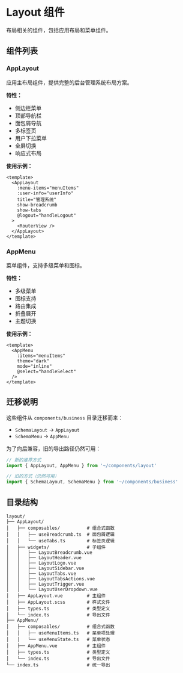# Layout 组件

布局相关的组件，包括应用布局和菜单组件。

## 组件列表

### AppLayout

应用主布局组件，提供完整的后台管理系统布局方案。

**特性：**
- 侧边栏菜单
- 顶部导航栏
- 面包屑导航
- 多标签页
- 用户下拉菜单
- 全屏切换
- 响应式布局

**使用示例：**

```vue
<template>
  <AppLayout
    :menu-items="menuItems"
    :user-info="userInfo"
    title="管理系统"
    show-breadcrumb
    show-tabs
    @logout="handleLogout"
  >
    <RouterView />
  </AppLayout>
</template>
```

### AppMenu

菜单组件，支持多级菜单和图标。

**特性：**
- 多级菜单
- 图标支持
- 路由集成
- 折叠展开
- 主题切换

**使用示例：**

```vue
<template>
  <AppMenu
    :items="menuItems"
    theme="dark"
    mode="inline"
    @select="handleSelect"
  />
</template>
```

## 迁移说明

这些组件从 `components/business` 目录迁移而来：

- `SchemaLayout` → `AppLayout`
- `SchemaMenu` → `AppMenu`

为了向后兼容，旧的导出路径仍然可用：

```typescript
// 新的推荐方式
import { AppLayout, AppMenu } from '~/components/layout'

// 旧的方式（仍然可用）
import { SchemaLayout, SchemaMenu } from '~/components/business'
```

## 目录结构

```
layout/
├── AppLayout/
│   ├── composables/          # 组合式函数
│   │   ├── useBreadcrumb.ts  # 面包屑逻辑
│   │   └── useTabs.ts        # 标签页逻辑
│   ├── widgets/              # 子组件
│   │   ├── LayoutBreadcrumb.vue
│   │   ├── LayoutHeader.vue
│   │   ├── LayoutLogo.vue
│   │   ├── LayoutSidebar.vue
│   │   ├── LayoutTabs.vue
│   │   ├── LayoutTabsActions.vue
│   │   ├── LayoutTrigger.vue
│   │   └── LayoutUserDropdown.vue
│   ├── AppLayout.vue         # 主组件
│   ├── AppLayout.scss        # 样式文件
│   ├── types.ts              # 类型定义
│   └── index.ts              # 导出文件
├── AppMenu/
│   ├── composables/          # 组合式函数
│   │   ├── useMenuItems.ts   # 菜单项处理
│   │   └── useMenuState.ts   # 菜单状态
│   ├── AppMenu.vue           # 主组件
│   ├── types.ts              # 类型定义
│   └── index.ts              # 导出文件
└── index.ts                  # 统一导出
```
